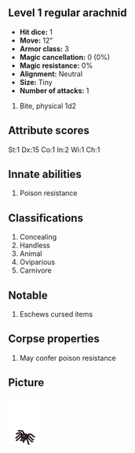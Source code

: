 ## Level 1 regular arachnid

- **Hit dice:** 1
- **Move:** 12"
- **Armor class:** 3
- **Magic cancellation:** 0 (0%)
- **Magic resistance:** 0%
- **Alignment:** Neutral
- **Size:** Tiny
- **Number of attacks:** 1
1. Bite, physical 1d2

## Attribute scores

St:1 Dx:15 Co:1 In:2 Wi:1 Ch:1

## Innate abilities

1. Poison resistance

## Classifications

1. Concealing
2. Handless
3. Animal
4. Oviparious
5. Carnivore

## Notable

1. Eschews cursed items

## Corpse properties

1. May confer poison resistance

## Picture

![Cave spider](https://github.com/hyvanmielenpelit/GnollHackTileSet/blob/main/Monsters/cave_spider/cave_spider.png)
